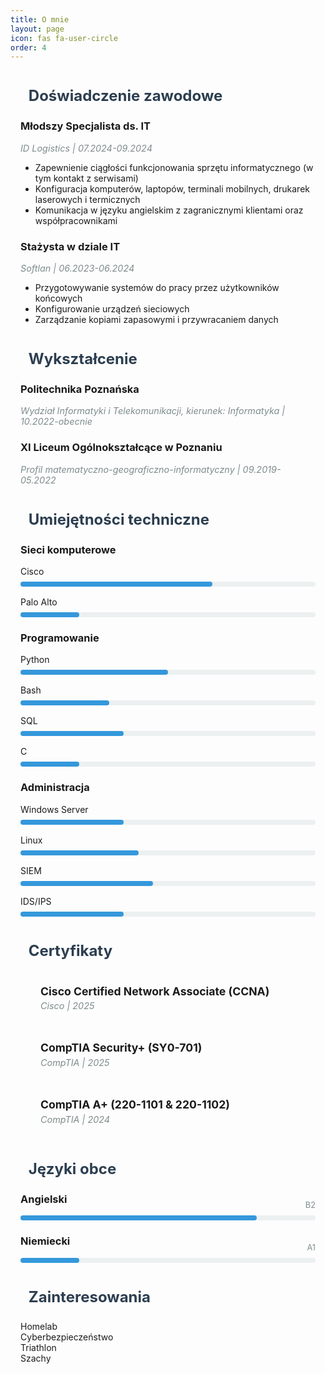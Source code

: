 ```yaml
---
title: O mnie
layout: page
icon: fas fa-user-circle
order: 4
---
```


<div class="about-container">

<div class="section-header">
  <i class="fas fa-briefcase"></i>
  <h2>Doświadczenie zawodowe</h2>
</div>

<div class="experience-item">
  <h3>Młodszy Specjalista ds. IT</h3>
  <div class="meta">ID Logistics | 07.2024-09.2024</div>
  <ul>
    <li>Zapewnienie ciągłości funkcjonowania sprzętu informatycznego (w tym kontakt z serwisami)</li>
    <li>Konfiguracja komputerów, laptopów, terminali mobilnych, drukarek laserowych i termicznych</li>
    <li>Komunikacja w języku angielskim z zagranicznymi klientami oraz współpracownikami</li>
  </ul>
</div>

<div class="experience-item">
  <h3>Stażysta w dziale IT</h3>
  <div class="meta">Softlan | 06.2023-06.2024</div>
  <ul>
    <li>Przygotowywanie systemów do pracy przez użytkowników końcowych</li>
    <li>Konfigurowanie urządzeń sieciowych</li>
    <li>Zarządzanie kopiami zapasowymi i przywracaniem danych</li>
  </ul>
</div>

<div class="section-header">
  <i class="fas fa-graduation-cap"></i>
  <h2>Wykształcenie</h2>
</div>

<div class="education-item">
  <h3>Politechnika Poznańska</h3>
  <div class="meta">Wydział Informatyki i Telekomunikacji, kierunek: Informatyka | 10.2022-obecnie</div>
</div>

<div class="education-item">
  <h3>XI Liceum Ogólnokształcące w Poznaniu</h3>
  <div class="meta">Profil matematyczno-geograficzno-informatyczny | 09.2019-05.2022</div>
</div>


<div class="section-header">
  <i class="fas fa-code"></i>
  <h2>Umiejętności techniczne</h2>
</div>

<div class="skills-grid">
  <div class="skill-category">
    <h3><i class="fas fa-network-wired"></i> Sieci komputerowe</h3>
    <div class="skill-item">
      <div class="skill-info">
        <span>Cisco</span>
      </div>
      <div class="progress-container">
        <div class="progress-bar" style="width: 65%"></div>
      </div>
    </div>
    <div class="skill-item">
      <div class="skill-info">
        <span>Palo Alto</span>
      </div>
      <div class="progress-container">
        <div class="progress-bar" style="width: 20%"></div>
      </div>
    </div>
  </div>

  <div class="skill-category">
    <h3><i class="fas fa-laptop-code"></i> Programowanie</h3>
    <div class="skill-item">
      <div class="skill-info">
        <span>Python</span>
      </div>
      <div class="progress-container">
        <div class="progress-bar" style="width: 50%"></div>
      </div>
    </div>
    <div class="skill-item">
      <div class="skill-info">
        <span>Bash</span>
      </div>
      <div class="progress-container">
        <div class="progress-bar" style="width: 30%"></div>
      </div>
    </div>
    <div class="skill-item">
      <div class="skill-info">
        <span>SQL</span>
      </div>
      <div class="progress-container">
        <div class="progress-bar" style="width: 35%"></div>
      </div>
    </div>
    <div class="skill-item">
      <div class="skill-info">
        <span>C</span>
      </div>
      <div class="progress-container">
        <div class="progress-bar" style="width: 20%"></div>
      </div>
    </div>
  </div>

  <div class="skill-category">
    <h3><i class="fas fa-tools"></i> Administracja</h3>
    <div class="skill-item">
      <div class="skill-info">
        <span>Windows Server</span>
      </div>
      <div class="progress-container">
        <div class="progress-bar" style="width: 35%"></div>
      </div>
    </div>
    <div class="skill-item">
      <div class="skill-info">
        <span>Linux</span>
      </div>
      <div class="progress-container">
        <div class="progress-bar" style="width: 40%"></div>
      </div>
    </div>
    <div class="skill-item">
      <div class="skill-info">
        <span>SIEM</span>
      </div>
      <div class="progress-container">
        <div class="progress-bar" style="width: 45%"></div>
      </div>
    </div>
    <div class="skill-item">
      <div class="skill-info">
        <span>IDS/IPS</span>
      </div>
      <div class="progress-container">
        <div class="progress-bar" style="width: 35%"></div>
      </div>
    </div>
  </div>
</div>


<div class="section-header">
  <i class="fas fa-certificate"></i>
  <h2>Certyfikaty</h2>
</div>

<div class="certificates-grid">
  <div class="certificate-item">
    <div class="certificate-icon">
      <i class="fas fa-award"></i>
    </div>
    <div class="certificate-details">
      <h3>Cisco Certified Network Associate (CCNA)</h3>
      <div class="meta">Cisco | 2025</div>
    </div>
  </div>
  <div class="certificate-item">
    <div class="certificate-icon">
      <i class="fas fa-award"></i>
    </div>
    <div class="certificate-details">
      <h3>CompTIA Security+ (SY0-701)</h3>
      <div class="meta">CompTIA | 2025</div>
    </div>
  </div>
  <div class="certificate-item">
    <div class="certificate-icon">
      <i class="fas fa-award"></i>
    </div>
    <div class="certificate-details">
      <h3>CompTIA A+ (220-1101 & 220-1102)</h3>
      <div class="meta">CompTIA | 2024</div>
    </div>
  </div>
</div>


<div class="section-header">
  <i class="fas fa-language"></i>
  <h2>Języki obce</h2>
</div>

<div class="languages-grid">
  <div class="language-item">
    <h3>Angielski</h3>
    <div class="progress-container">
      <div class="progress-bar" style="width: 80%"></div>
      <span class="progress-text">B2</span>
    </div>
  </div>
  <div class="language-item">
    <h3>Niemiecki</h3>
    <div class="progress-container">
      <div class="progress-bar" style="width: 20%"></div>
      <span class="progress-text">A1</span>
    </div>
  </div>
</div>


<div class="section-header">
  <i class="fas fa-heart"></i>
  <h2>Zainteresowania</h2>
</div>

<div class="interests-grid">
  <div class="interest-item">
    <i class="fas fa-server"></i>
    <span>Homelab</span>
  </div>
  <div class="interest-item">
    <i class="fas fa-shield-alt"></i>
    <span>Cyberbezpieczeństwo</span>
  </div>
  <div class="interest-item">
    <i class="fas fa-person-running"></i>
    <span>Triathlon</span>
  </div>
  <div class="interest-item">
    <i class="fas fa-chess"></i>
    <span>Szachy</span>
  </div>
</div>

<!-- <div class="download-cv">
  <a href="/assets/documents/cv.pdf" class="btn btn-primary">
    <i class="fas fa-download"></i> CV w formacie PDF
  </a>
</div> -->

</div>

<style>
/* Podstawowe style */
.about-container {
  max-width: 900px;
  margin: 0 auto;
  padding: 0 1rem;
}

.section-header {
  display: flex;
  align-items: center;
  gap: 0.8rem;
  margin: 2.5rem 0 1.5rem 0;
}

.section-header h2 {
  margin: 0;
  font-size: 1.5rem;
  color: var(--heading-color);
}

/* Progress bary */
.progress-container {
  width: 100%;
  height: 8px;
  background: var(--progress-bg);
  border-radius: 4px;
  margin-top: 0.5rem;
  position: relative;
}

.progress-bar {
  height: 100%;
  border-radius: 4px;
  background: var(--accent-color);
  transition: width 0.5s ease;
}

.progress-text {
  position: absolute;
  right: 0;
  top: -1.5rem;
  font-size: 0.8rem;
  color: var(--text-muted);
}

/* Umiejętności */
.skill-item {
  margin: 1rem 0;
}

.skill-info {
  display: block;
  margin-bottom: 0.3rem;
}

/* Kolory dla motywów */
:root {
  --heading-color: #2c3e50;
  --text-color: #34495e;
  --text-muted: #7f8c8d;
  --accent-color: #3498db;
  --progress-bg: #ecf0f1;
  --card-bg: #ffffff;
  --border-color: #dfe6e9;
}

[data-theme="dark"] {
  --heading-color: #ecf0f1;
  --text-color: #bdc3c7;
  --text-muted: #95a5a6;
  --accent-color: #3498db;
  --progress-bg: #34495e;
  --card-bg: #2c3e50;
  --border-color: #34495e;
}

/* Responsywność */
@media (max-width: 768px) {
  .skills-grid {
    grid-template-columns: 1fr;
  }
}


.certificates-grid {
  display: grid;
  gap: 1rem;
}

.certificate-item {
  display: flex;
  align-items: flex-start;
  gap: 1rem;
  padding: 1rem;
  background: var(--card-bg-color);
  border-radius: 8px;
}

.certificate-icon {
  padding-top: 0.3rem;
}

.certificate-icon i {
  font-size: 1.5rem;
  color: var(--accent-color);
}

.certificate-details {
  flex: 1;
}

.certificate-details h3 {
  margin: 0 0 0.3rem 0;
  font-size: 1.1rem;
}

.meta {
  font-style: italic;
  color: var(--text-muted);
  font-size: 0.9rem;
}

</style>
